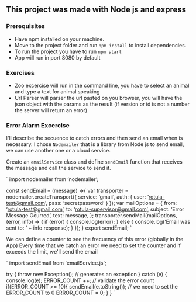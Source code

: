 ## This project was made with Node js and express

### Prerequisites

- Have npm installed on your machine.
- Move to the project folder and run ```npm install``` to install dependencies.
- To run the project you have to run ```npm start```
- App will run in port 8080 by default

### Exercises

- Zoo excercise will run in the command line, you have to select an animal and type a text for animal speaking
- Url Parser will parser the url pasted on you browser, you will have the json object with the params as the result (if version or id is not a number the server will return an error)

### Error Alarm Excercise

I'll describe the secuence to catch errors and then send an email when is necessary.
I chose `Nodemailer` that is a library from Node js to send email, we can use another one or a cloud service.

Create an `emailService` class and define `sendEmail` function that receives the message and call the service to send it.


`
import nodemailer from ‘nodemailer’;

const sendEmail = (message) =>{
  var transporter = nodemailer.createTransport({
    service: ‘gmail’,
    auth: {
      user: ‘rotula-test@gmail.com’,
      pass: ‘secretpassword’
    }
  });
  var mailOptions = {
    from: ‘rotula-test@gmail.com’,
    to: ‘rotula-supervisor@gmail.com’,
    subject: ‘Error Message Ocurred’,
    text: message,
  };
  transporter.sendMail(mailOptions, (error, info) => {
    if (error) {
      console.log(error);
    } else {
      console.log(‘Email was sent to: ‘ + info.response);
    }
 });
}
export sendEmail;
`

We can define a counter to see the frecuency of this error (globally in the App)
Every time that we catch an error we need to set the counter and if exceeds the limit, we'll send the email

`
import sendEmail from 'emailService.js';

try {
  throw new Exception(); // generates an exception
}
catch (e) {
  console.log(e);
  ERROR_COUNT ++;
  // validate the error count
  if(ERROR_COUNT >= 10){
    sendEmail(e.toString());
    // we need to set the ERROR_COUNT to 0
    ERROR_COUNT = 0;
  }
}
`